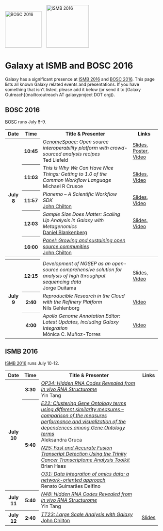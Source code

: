 <div class='center'>
<a href='http://www.open-bio.org/wiki/BOSC_2016'><img src="/src/images/logos/BOSC_logo.png" alt="BOSC 2016" width="120" /></a>&nbsp;&nbsp;&nbsp;
<a href='http://www.iscb.org/ismb2016'><img src="/src/images/logos/ISMB_2016_Logo.jpg" alt="ISMB 2016" width="140" /></a>

# Galaxy at ISMB and BOSC 2016

</div>

Galaxy has a significant presence at [ISMB 2016](http://www.iscb.org/ismb2016) and [BOSC 2016](http://www.open-bio.org/wiki/BOSC_2016). This page lists all known Galaxy related events and presentations. If you have something that isn't listed, please add it below (or send it to [Galaxy Outreach](mailto:outreach AT galaxyproject DOT org)).

## BOSC 2016

[BOSC](http://www.open-bio.org/wiki/BOSC_2016) runs July 8-9.

<table>
  <tr class="th" >
    <th> Date </th>
    <th> Time </th>
    <th> Title & Presenter </th>
    <th> Links </th>
  </tr>
  <tr>
    <th rowspan=5> July 8 </th>
    <th> 10:45 </th>
    <td> <em><a href="/src/genome-space/index.md">GenomeSpace</a>: Open source interoperability platform with crowd-sourced analysis recipes</em> <div class='indent'> Ted Liefeld </div> </td>
    <td> <a href='http://f1000research.com/slides/5-1633'>Slides</a>, <a href='http://f1000research.com/posters/5-1634'>Poster</a>, <a href='https://youtu.be/EpHn_WhXlI8'>Video</a> </td>
  </tr>
  <tr>
    <th> 11:03 </th>
    <td> <em>This is Why We Can Have Nice Things: Getting to 1.0 of the Common Workflow Language</em> <div class='indent'>Michael R Crusoe</div> </td>
    <td> <a href='http://f1000research.com/slides/5-1622'>Slides</a>, <a href='https://youtu.be/__8qUDZGeLc'>Video</a> </td>
  </tr>
  <tr>
    <th> 11:57 </th>
    <td> <em>Planemo – A Scientific Workflow SDK </em> <div class='indent'><a href='/src/people/john-chilton/index.md'>John Chilton</a></div> </td>
    <td> <a href='http://f1000research.com/slides/5-1742'>Slides</a>, <a href='https://youtu.be/kVa-oWxWDww'>Video</a> </td>
  </tr>
  <tr>
    <th> 12:03 </th>
    <td> <em>Sample Size Does Matter: Scaling Up Analysis in Galaxy with Metagenomics</em> <div class='indent'><a href='/src/people/dan/index.md'>Daniel Blankenberg</a></div> </td>
    <td> <a href='https://www.bx.psu.edu/~dan/presentations/2016/bosc/blankenberg_bosc_2016_scaling_up_with_metagenomics.pdf'>Slides</a>, <a href='https://youtu.be/VtGyidSuMd8'>Video</a> </td>
  </tr>
  <tr>
    <th> 16:00 </th>
    <td> <em><a href='https://www.open-bio.org/wiki/BOSC_2016_Panel'>Panel: Growing and sustaining open source communities</a></em> <div class='indent'><a href='/src/people/john-chilton/index.md'>John Chilton</a></div> </td>
    <td> </td>
  </tr>
  <tr>
    <th colspan=4> </th>
  </tr>
  <tr>
    <th rowspan=3> July 9 </th>
    <th> 12:15 </th>
    <td> <em>Development of NGSEP as an open-source comprehensive solution for analysis of high throughput sequencing data</em> <div class='indent'> Jorge Duitama </div> </td>
    <td> <a href='http://f1000research.com/slides/5-1650'>Slides</a>, <a href='https://youtu.be/51nuQ3c063Q'>Video</a> </td>
  </tr>
  <tr>
    <th> 2:40 </th>
    <td> <em>Reproducible Research in the Cloud with the Refinery Platform</em> <div class='indent'>Nils Gehlenborg</div> </td>
    <td> <a href='https://youtu.be/dX9En3GvtDk'>Video</a> </td>
  </tr>
  <tr>
    <th> 4:00 </th>
    <td> <em>Apollo Genome Annotation Editor: Latest Updates, Including Galaxy Integration</em> <div class='indent'>Mónica C. Muñoz-Torres</div> </td>
    <td> <a href='https://youtu.be/NNqnAZE1ZOE'>Video</a> </td>
  </tr>
</table>



## ISMB 2016

[ISMB 2016](http://www.iscb.org/ismb2016) runs July 10-12.

<table>
  <tr class="th" >
    <th> Date </th>
    <th> Time </th>
    <th> Title & Presenter </th>
    <th> Links </th>
  </tr>
  <tr>
    <th rowspan=4> July 10 </th>
    <th> 3:30 </th>
    <td> <em><a href='https://www.iscb.org/cms_addon/conferences/ismb2016/oralposters.php#OP34'>OP34: Hidden RNA Codes Revealed from in vivo RNA Structurome</a></em>  <div class='indent'> Yin Tang</div> </td>
    <td> </td>
  </tr>
  <tr>
    <th rowspan=3> 5:40 </th>
    <td> <em><a href='https://www.iscb.org/cms_addon/conferences/ismb2016/posterlist.php?cat=E#E22'>E22: Clustering Gene Ontology terms using different similarity measures – comparison of the measures performance and visualization of the dependences among Gene Ontology terms</a></em> <div class='indent'> Aleksandra Gruca </div> </td>
    <td> </td>
  </tr>
  <tr>
    <td> <em><a href='https://www.iscb.org/cms_addon/conferences/ismb2016/posterlist.php?cat=N#N25'>N25: Fast and Accurate Fusion Transcript Detection Using the Trinity Cancer Transcriptome Analysis Toolkit</a></em> <div class='indent'>  Brian Haas </div> </td>
    <td> </td>
  </tr>
  <tr>
    <td> <em><a href='https://www.iscb.org/cms_addon/conferences/ismb2016/posterlist.php?cat=O#O31'>O31: Data integration of omics data: a network-oriented approach</a></em> <div class='indent'> Renato Guimarães Delfino </div> </td>
    <td> </td>
  </tr>
  <tr>
    <th> July 11 </th>
    <th> 5:40 </th>
    <td> <em><a href='https://www.iscb.org/cms_addon/conferences/ismb2016/posterlist.php?cat=N#N48'>N48: Hidden RNA Codes Revealed from in vivo RNA Structurome</a></em> <div class='indent'> Yin Tang</div> </td>
    <td> </td>
  </tr>
  <tr>
    <th> July 12 </th>
    <th> 2:40 </th>
    <td> <em><a href='http://www.iscb.org/cms_addon/conferences/ismb2016/technologytrack.php#TT23'>TT23: Large Scale Analysis with Galaxy</a></em> <div class='indent'> <a href='/src/people/john-chilton/index.md'>John Chilton</a> </td>
    <td> <a href='http://bit.ly/ismb2016'>Slides</a> </td>
  </tr>
</table>
